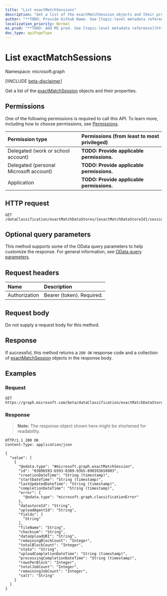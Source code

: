 ```yaml
---
title: "List exactMatchSessions"
description: "Get a list of the exactMatchSession objects and their properties."
author: "**TODO: Provide Github Name. See [topic-level metadata reference](https://msgo.azurewebsites.net/add/document/guidelines/metadata.html#topic-level-metadata)**"
localization_priority: Normal
ms.prod: "**TODO: Add MS prod. See [topic-level metadata reference](https://msgo.azurewebsites.net/add/document/guidelines/metadata.html#topic-level-metadata)**"
doc_type: apiPageType
---
```


# List exactMatchSessions
Namespace: microsoft.graph

[!INCLUDE [beta-disclaimer](../../includes/beta-disclaimer.md)]

Get a list of the [exactMatchSession](../resources/exactmatchsession.md) objects and their properties.

## Permissions
One of the following permissions is required to call this API. To learn more, including how to choose permissions, see [Permissions](/graph/permissions-reference).

|Permission type|Permissions (from least to most privileged)|
|:---|:---|
|Delegated (work or school account)|**TODO: Provide applicable permissions.**|
|Delegated (personal Microsoft account)|**TODO: Provide applicable permissions.**|
|Application|**TODO: Provide applicable permissions.**|

## HTTP request

<!-- {
  "blockType": "ignored"
}
-->
``` http
GET /dataClassification/exactMatchDataStores/{exactMatchDataStoreId}/sessions
```

## Optional query parameters
This method supports some of the OData query parameters to help customize the response. For general information, see [OData query parameters](/graph/query-parameters).

## Request headers
|Name|Description|
|:---|:---|
|Authorization|Bearer {token}. Required.|

## Request body
Do not supply a request body for this method.

## Response

If successful, this method returns a `200 OK` response code and a collection of [exactMatchSession](../resources/exactmatchsession.md) objects in the response body.

## Examples

### Request
<!-- {
  "blockType": "request",
  "name": "list_exactmatchsession"
}
-->
``` http
GET https://graph.microsoft.com/beta/dataClassification/exactMatchDataStores/{exactMatchDataStoreId}/sessions
```


### Response
>**Note:** The response object shown here might be shortened for readability.
<!-- {
  "blockType": "response",
  "truncated": true,
  "@odata.type": "Collection(microsoft.graph.exactMatchSession)"
}
-->
``` http
HTTP/1.1 200 OK
Content-Type: application/json

{
  "value": [
    {
      "@odata.type": "#microsoft.graph.exactMatchSession",
      "id": "0389b593-b593-0389-93b5-890393b58903",
      "creationDateTime": "String (timestamp)",
      "startDateTime": "String (timestamp)",
      "lastUpdatedDateTime": "String (timestamp)",
      "completionDateTime": "String (timestamp)",
      "error": {
        "@odata.type": "microsoft.graph.classificationError"
      },
      "datastoreId": "String",
      "uploadAgentId": "String",
      "fields": [
        "String"
      ],
      "fileName": "String",
      "checksum": "String",
      "dataUploadURI": "String",
      "remainingBlockCount": "Integer",
      "totalBlockCount": "Integer",
      "state": "String",
      "uploadCompletionDateTime": "String (timestamp)",
      "processingCompletionDateTime": "String (timestamp)",
      "rowsPerBlock": "Integer",
      "totalJobCount": "Integer",
      "remainingJobCount": "Integer",
      "salt": "String"
    }
  ]
}
```

